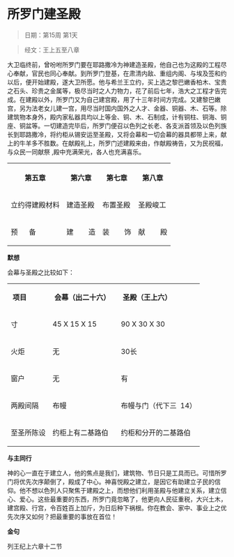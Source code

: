 # 所罗门建圣殿 

> 日期：第15周 第1天

> 经文：王上五至八章

大卫临终前，曾吩咐所罗门要在耶路撒冷为神建造圣殿，他自己也为这殿的工程尽心奉献，官民也同心奉献。到所罗门登基，在肃清内敌、重组内阁、与埃及签和约以后，便开始建殿，遂大卫所愿。他与希兰王立约，买上选之黎巴嫩香柏木、宝贵之石头、珍贵之金属等，极尽当时之人力物力，花了前后七年，浩大之工程才告完成。在建殿以外，所罗门又为自己建宫殿，用了十三年时间方完成。又建黎巴嫩宫，另为法老女儿建一宫，用尽当时国内国外之人才、金器、铜器、木、石等。除建筑物本身外，殿内家私器具均以上等金、铜、木、石制成，计有铜柱、铜海、铜座、铜盆等。一切建造完毕后，所罗门便召以色列之长老、各支派首领及以色列族长到耶路撒冷，将约柜从锡安运至圣殿，又将会幕和一切会幕的器具都带上来，献上的牛羊多不胜数。在献殿礼上，所罗门述建殿来由，作献殿祷告，又为民祝福，与众民一同献祭 ,殿中充满荣光，各人也充满喜乐。

<table>
 <tbody>
  <tr>
   <th><p>第五章</p></th>
   <th><p>第六章</p></th>
   <th><p>第七章</p></th>
   <th><p>第八章</p></th>
  </tr>
  <tr>
   <td><p>立约得建殿材料</p></td>
   <td><p>建造圣殿</p></td>
   <td><p>布置圣殿</p></td>
   <td><p>圣殿峻工</p></td>
  </tr>
  <tr>
   <td><p>预&nbsp;&nbsp;&nbsp;&nbsp;&nbsp; 备</p></td>
   <td><p>建&nbsp;&nbsp;&nbsp;&nbsp;&nbsp;&nbsp;&nbsp; 造</p></td>
   <td><p>装&nbsp;&nbsp;&nbsp;&nbsp;&nbsp;&nbsp;&nbsp; 饰</p></td>
   <td><p>献&nbsp;&nbsp;&nbsp;&nbsp;&nbsp;&nbsp;&nbsp; 殿</p></td>
  </tr>
 </tbody>
</table>

**默想**

会幕与圣殿之比较如下：

<table>
 <tbody>
  <tr>
   <td><p><b>&nbsp;项目&nbsp;&nbsp;</b></p></td>
   <td><p><b>&nbsp;会幕（出二十六）&nbsp;&nbsp;</b></p></td>
   <td><p><b>&nbsp;圣殿（王上六）&nbsp;&nbsp;</b></p></td>
  </tr>
  <tr>
   <td><p>寸</p></td>
   <td><p>45 X 15 X 15</p></td>
   <td><p>90 X 30 X 30</p></td>
  </tr>
  <tr>
   <td><p>火炬</p></td>
   <td><p>无</p></td>
   <td><p>30长</p></td>
  </tr>
  <tr>
   <td><p>窗户</p></td>
   <td><p>无</p></td>
   <td><p>有</p></td>
  </tr>
  <tr>
   <td><p>两殿间隔</p></td>
   <td><p>布幔</p></td>
   <td><p>布幔与门（代下三&nbsp;&nbsp;14）</p></td>
  </tr>
  <tr>
   <td><p>至圣所陈设</p></td>
   <td><p>约柜上有二基路伯</p></td>
   <td><p>约柜和分开的二基路伯</p></td>
  </tr>
 </tbody>
</table>

**与主同行**

神的心一直在于建立人，他的焦点是我们，建筑物、节日只是工具而已。可惜所罗门将优先次序颠倒了，殿成了中心。神喜悦殿之建立，是因它有助建立子民的信仰。他不想以色列人只聚焦于建殿之上，而想他们利用圣殿与他建立关系，建立信心、爱心。这些最重要的东西，所罗门竟忽略了，他更向人民征重税，大兴土木，建宫殿、行宫，令百姓百上加斤，为日后种下祸根。你在教会、家中、事业上之优先次序又如何？把最重要的事放在首位！

**金句**

列王纪上六章十二节



